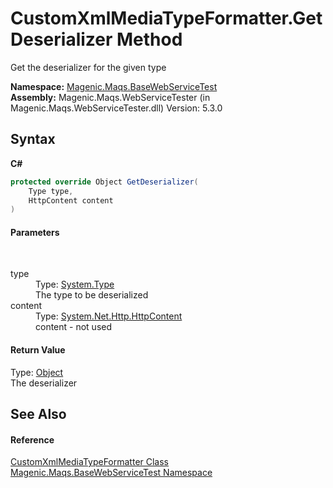 # CustomXmlMediaTypeFormatter.GetDeserializer Method 
 

Get the deserializer for the given type

**Namespace:**&nbsp;<a href="MAQS_5/WebServices_AUTOGENERATED/Magenic-Maqs-BaseWebServiceTest_Namespace">Magenic.Maqs.BaseWebServiceTest</a><br />**Assembly:**&nbsp;Magenic.Maqs.WebServiceTester (in Magenic.Maqs.WebServiceTester.dll) Version: 5.3.0

## Syntax

**C#**<br />
``` C#
protected override Object GetDeserializer(
	Type type,
	HttpContent content
)
```


#### Parameters
&nbsp;<dl><dt>type</dt><dd>Type: <a href="http://msdn2.microsoft.com/en-us/library/42892f65" target="_blank">System.Type</a><br />The type to be deserialized</dd><dt>content</dt><dd>Type: <a href="http://msdn2.microsoft.com/en-us/library/hh193687" target="_blank">System.Net.Http.HttpContent</a><br />content - not used</dd></dl>

#### Return Value
Type: <a href="http://msdn2.microsoft.com/en-us/library/e5kfa45b" target="_blank">Object</a><br />The deserializer

## See Also


#### Reference
<a href="MAQS_5/WebServices_AUTOGENERATED/CustomXmlMediaTypeFormatter_Class">CustomXmlMediaTypeFormatter Class</a><br /><a href="MAQS_5/WebServices_AUTOGENERATED/Magenic-Maqs-BaseWebServiceTest_Namespace">Magenic.Maqs.BaseWebServiceTest Namespace</a><br />